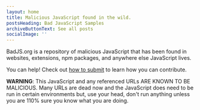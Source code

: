 ```yaml
---
layout: home
title: Malicious JavaScript found in the wild.
postsHeading: Bad JavaScript Samples
archiveButtonText: See all posts
socialImage: ''
---
```


BadJS.org is a repository of malicious JavaScript that has been found in websites, extensions, npm packages, and anywhere else JavaScript lives.

You can help! Check out <a href="/pages/submit">how to submit</a> to learn how you can contribute.

<b>WARNING</b>: This JavaScript and any referenced URLs ARE KNOWN TO BE MALICIOUS. Many URLs are dead now and the JavaScript does need to be run in certain environments but, use your head, don't run anything unless you are 110% sure you know what you are doing.